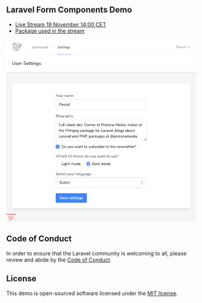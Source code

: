 ## Laravel Form Components Demo

* [Live Stream 19 November 14:00 CET](https://www.youtube.com/watch?v=7eNZS4U7xyM)
* [Package used in the stream](https://github.com/protonemedia/laravel-form-components)

<img src="https://raw.githubusercontent.com/pascalbaljet/laravel-form-components-demo/master/screenshot.png" />

## Code of Conduct

In order to ensure that the Laravel community is welcoming to all, please review and abide by the [Code of Conduct](https://laravel.com/docs/contributions#code-of-conduct).

## License

This demo is open-sourced software licensed under the [MIT license](https://opensource.org/licenses/MIT).
